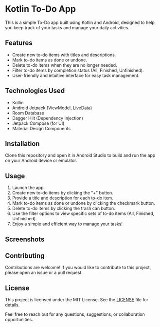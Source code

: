 # Kotlin To-Do App



This is a simple To-Do app built using Kotlin and Android, designed to help you keep track of your tasks and manage your daily activities.

## Features

- Create new to-do items with titles and descriptions.
- Mark to-do items as done or undone.
- Delete to-do items when they are no longer needed.
- Filter to-do items by completion status (All, Finished, Unfinished).
- User-friendly and intuitive interface for easy task management.

## Technologies Used

- Kotlin
- Android Jetpack (ViewModel, LiveData)
- Room Database
- Dagger Hilt (Dependency Injection)
- Jetpack Compose (for UI)
- Material Design Components

## Installation

Clone this repository and open it in Android Studio to build and run the app on your Android device or emulator.

## Usage

1. Launch the app.
2. Create new to-do items by clicking the "+" button.
3. Provide a title and description for each to-do item.
4. Mark to-do items as done or undone by clicking the checkmark button.
5. Delete to-do items by clicking the trash can button.
6. Use the filter options to view specific sets of to-do items (All, Finished, Unfinished).
7. Enjoy a simple and efficient way to manage your tasks!

## Screenshots


## Contributing

Contributions are welcome! If you would like to contribute to this project, please open an issue or a pull request.

## License

This project is licensed under the MIT License. See the [LICENSE](LICENSE) file for details.


Feel free to reach out for any questions, suggestions, or collaboration opportunities.

